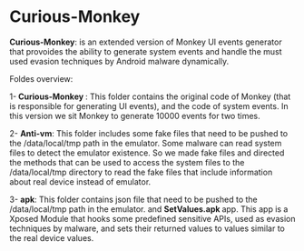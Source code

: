 # Curious-Monkey
<b>Curious-Monkey</b>: is an extended version of Monkey UI events generator that provoides the ability to generate system events and handle the must used evasion techniques by Android malware dynamically.

Foldes overview:

1-<b> Curious-Monkey </b>: This folder contains the original code of Monkey (that is responsible for generating UI events), and the code of system events. In this version we sit Monkey to generate 10000 events for two times.

2- <b>Anti-vm</b>: This folder includes some fake files that need to be pushed to the /data/local/tmp path in the emulator. Some malware can read system files to detect the emulator existence. So we made fake files and directed the methods that can be used to access the system files to the /data/local/tmp directory to read the fake files that include information about real device instead of emulator.

3- <b>apk</b>: This folder contains json file that need to be pushed to the /data/local/tmp path in the emulator. and <b>SetValues.apk </b>app. This app is a Xposed Module that hooks some predefined sensitive APIs, used as evasion techniques by malware, and sets their returned values to values similar to the real device values. 

  
